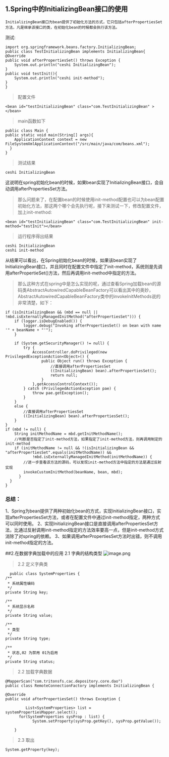 ## 1.Spring中的InitializingBean接口的使用
    InitializingBean接口为bean提供了初始化方法的方式，它只包括afterPropertiesSet方法，凡是继承该接口的类，在初始化bean的时候都会执行该方法。
    
 测试:

    import org.springframework.beans.factory.InitializingBean;
    public class TestInitializingBean implements InitializingBean{
    @Override
    public void afterPropertiesSet() throws Exception {
        System.out.println("ceshi InitializingBean");        
    }
    public void testInit(){
        System.out.println("ceshi init-method");        
    }
    }
> 配置文件

    <bean id="testInitializingBean" class="com.TestInitializingBean" ></bean>
> main函数如下

    public class Main {
    public static void main(String[] args){
        ApplicationContext context = new FileSystemXmlApplicationContext("/src/main/java/com/beans.xml");
      }
    }
>  测试结果
     
    ceshi InitializingBean

这说明在spring初始化bean的时候，如果bean实现了InitializingBean接口，会自动调用afterPropertiesSet方法。



>  那么问题来了，在配置bean的时候使用init-method配置也可以为bean配置初始化方法，那这两个哪个会先执行呢，接下来测试一下，修改配置文件，加上init-method:

    <bean id="testInitializingBean" class="com.TestInitializingBean" init-method="testInit"></bean>

>运行程序得出结果

    ceshi InitializingBean
    ceshi init-method

从结果可以看出，在Spring初始化bean的时候，如果该bean实现了InitializingBean接口，并且同时在配置文件中指定了init-method，系统则是先调用afterPropertieSet()方法，然后再调用init-method中指定的方法。

> 那么这种方式在spring中是怎么实现的呢，通过查看Spring加载bean的源码类AbstractAutowiredCapableBeanFactory可以看出其中的奥妙，AbstractAutowiredCapableBeanFactory类中的invokeInitMethods说的非常清楚，如下：

    if (isInitializingBean && (mbd == null || !mbd.isExternallyManagedInitMethod("afterPropertiesSet"))) {
        if (logger.isDebugEnabled()) {
            logger.debug("Invoking afterPropertiesSet() on bean with name '" + beanName + "'");
        }
         
        if (System.getSecurityManager() != null) {
            try {
                AccessController.doPrivileged(new PrivilegedExceptionAction<Object>() {
                    public Object run() throws Exception {
                        //直接调用afterPropertiesSet
                        ((InitializingBean) bean).afterPropertiesSet();
                        return null;
                    }
                },getAccessControlContext());
            } catch (PrivilegedActionException pae) {
                throw pae.getException();
            }
        }                
        else {
            //直接调用afterPropertiesSet
            ((InitializingBean) bean).afterPropertiesSet();
        }
    }
    if (mbd != null) {
        String initMethodName = mbd.getInitMethodName();
        //判断是否指定了init-method方法，如果指定了init-method方法，则再调用制定的init-method
        if (initMethodName != null && !(isInitializingBean && "afterPropertiesSet".equals(initMethodName)) &&
                !mbd.isExternallyManagedInitMethod(initMethodName)) {
            //进一步查看该方法的源码，可以发现init-method方法中指定的方法是通过反射实现
            invokeCustomInitMethod(beanName, bean, mbd);
          }
      }
    }


### 总结：
1、Spring为bean提供了两种初始化bean的方式，实现InitializingBean接口，实现afterPropertiesSet方法，或者在配置文件中通过init-method指定，两种方式可以同时使用。
2、实现InitializingBean接口是直接调用afterPropertiesSet方法，比通过反射调用init-method指定的方法效率要高一点，但是init-method方式消除了对spring的依赖。
3、如果调用afterPropertiesSet方法时出错，则不调用init-method指定的方法。

##2.在数据字典加载中的应用
   2.1  字典的结构类型
![image.png](https://upload-images.jianshu.io/upload_images/11543259-694086ce6d16a184.png?imageMogr2/auto-orient/strip%7CimageView2/2/w/1240)

> 2.2 定义字典类

      public class SystemProperties {
    /**
     * 系统属性编码
     */
    private String key;

    /**
     * 系统显示名称
     */
    private String value;

    /**
     * 类型
     */
    private String type;

    /**
     * 状态,02 为禁用 01为启用
     */
    private String status;

> 2.2 加载字典数据

    @MapperScan("com.tritonsfs.cac.depository.core.dao")
    public class RemoteConnectionFactory implements InitializingBean {

	@Override
	public void afterPropertiesSet() throws Exception {
		
	         List<SystemProperties> list = systemPropertiesMapper.select();
		  for(SystemProperties sysProp : list) {
		        System.setProperty(sysProp.getKey(), sysProp.getValue());

		}
>2.3 取出

    System.getProperty(key);
